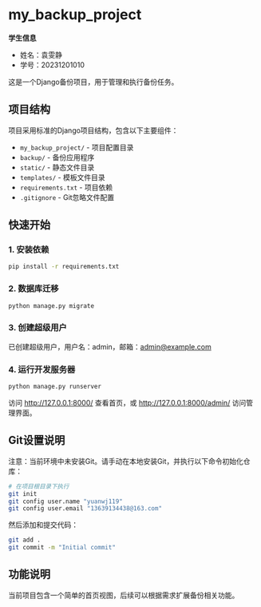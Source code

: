 # my_backup_project

**学生信息**
- 姓名：袁雯静
- 学号：20231201010

这是一个Django备份项目，用于管理和执行备份任务。

## 项目结构

项目采用标准的Django项目结构，包含以下主要组件：

- `my_backup_project/` - 项目配置目录
- `backup/` - 备份应用程序
- `static/` - 静态文件目录
- `templates/` - 模板文件目录
- `requirements.txt` - 项目依赖
- `.gitignore` - Git忽略文件配置

## 快速开始

### 1. 安装依赖

```bash
pip install -r requirements.txt
```

### 2. 数据库迁移

```bash
python manage.py migrate
```

### 3. 创建超级用户

已创建超级用户，用户名：admin，邮箱：admin@example.com

### 4. 运行开发服务器

```bash
python manage.py runserver
```

访问 http://127.0.0.1:8000/ 查看首页，或 http://127.0.0.1:8000/admin/ 访问管理界面。

## Git设置说明

注意：当前环境中未安装Git。请手动在本地安装Git，并执行以下命令初始化仓库：

```bash
# 在项目根目录下执行
git init
git config user.name "yuanwj119"
git config user.email "13639134438@163.com"
```

然后添加和提交代码：

```bash
git add .
git commit -m "Initial commit"
```

## 功能说明

当前项目包含一个简单的首页视图，后续可以根据需求扩展备份相关功能。